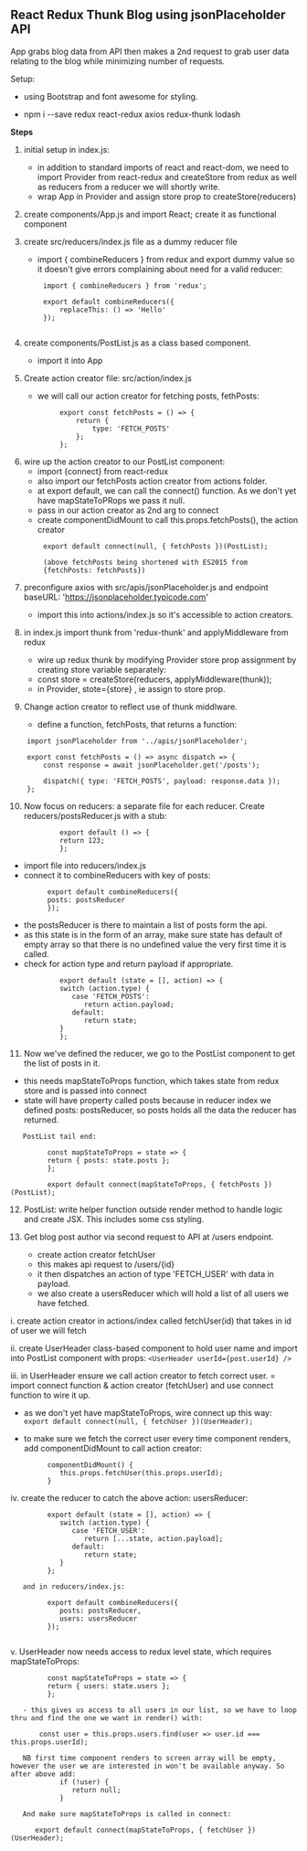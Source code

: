 ## React Redux Thunk Blog using jsonPlaceholder API

App grabs blog data from API then makes a 2nd request to grab user data relating to the blog while minimizing number of requests.

Setup:

- using Bootstrap and font awesome for styling.

- npm i --save redux react-redux axios redux-thunk lodash

**Steps**

1. initial setup in index.js:

   - in addition to standard imports of react and react-dom, we need to import Provider from react-redux and createStore from redux as well as reducers from a reducer we will shortly write.
   - wrap App in Provider and assign store prop to createStore(reducers)

2. create components/App.js and import React; create it as functional component

3. create src/reducers/index.js file as a dummy reducer file

   - import { combineReducers } from redux and export dummy value so it doesn't give errors complaining about need for a valid reducer:

```
        import { combineReducers } from 'redux';

        export default combineReducers({
            replaceThis: () => 'Hello'
        });


```

4. create components/PostList.js as a class based component.

   - import it into App

5. Create action creator file: src/action/index.js
   - we will call our action creator for fetching posts, fethPosts:

```
            export const fetchPosts = () => {
                return {
                    type: 'FETCH_POSTS'
                };
            };

```

6. wire up the action creator to our PostList component:
   - import {connect} from react-redux
   - also import our fetchPosts action creator from actions folder.
   - at export default, we can call the connect() function. As we don't yet have mapStateToPRops we pass it null.
   - pass in our action creator as 2nd arg to connect
   - create componentDidMount to call this.props.fetchPosts(), the action creator

```
        export default connect(null, { fetchPosts })(PostList);

        (above fetchPosts being shortened with ES2015 from
        {fetchPosts: fetchPosts})
```

7. preconfigure axios with src/apis/jsonPlaceholder.js and endpoint baseURL: 'https://jsonplaceholder.typicode.com'

   - import this into actions/index.js so it's accessible to action creators.

8. in index.js import thunk from 'redux-thunk' and applyMiddleware from redux

   - wire up redux thunk by modifying Provider store prop assignment by creating store variable separately:
   - const store = createStore(reducers, applyMiddleware(thunk));
   - in Provider, stote={store} , ie assign to store prop.

9. Change action creator to reflect use of thunk middlware.
   - define a function, fetchPosts, that returns a function:

```
    import jsonPlaceholder from '../apis/jsonPlaceholder';

    export const fetchPosts = () => async dispatch => {
        const response = await jsonPlaceholder.get('/posts');

        dispatch({ type: 'FETCH_POSTS', payload: response.data });
    };
```

10. Now focus on reducers: a separate file for each reducer. Create reducers/postsReducer.js
    with a stub:

```
            export default () => {
            return 123;
            };

```

- import file into reducers/index.js
- connect it to combineReducers with key of posts:

```
         export default combineReducers({
         posts: postsReducer
         });

```

- the postsReducer is there to maintain a list of posts form the api.
- as this state is in the form of an array, make sure state has default of empty array so that there is no undefined value the very first time it is called.
- check for action type and return payload if appropriate.

```
            export default (state = [], action) => {
            switch (action.type) {
               case 'FETCH_POSTS':
                  return action.payload;
               default:
                  return state;
            }
            };
```

11. Now we've defined the reducer, we go to the PostList component to get the list of posts in it.

- this needs mapStateToProps function, which takes state from redux store and is passed into connect
- state will have property called posts because in reducer index we defined posts: postsReducer, so posts holds all the data the reducer has returned.

```
   PostList tail end:

         const mapStateToProps = state => {
         return { posts: state.posts };
         };

         export default connect(mapStateToProps, { fetchPosts })(PostList);
```

12. PostList: write helper function outside render method to handle logic and create JSX. This includes some css styling.

13. Get blog post author via second request to API at /users endpoint.

    - create action creator fetchUser
    - this makes api request to /users/{id}
    - it then dispatches an action of type 'FETCH_USER' with data in payload.
    - we also create a usersReducer which will hold a list of all users we have fetched.

i. create action creator in actions/index called fetchUser(id) that takes in id of user we will fetch

ii. create UserHeader class-based component to hold user name and import into PostList component with props: `<UserHeader userId={post.userId} />`

iii. in UserHeader ensure we call action creator to fetch correct user.
= import connect function & action creator (fetchUser) and use connect function to wire it up.

- as we don't yet have mapStateToProps, wire connect up this way:
  `export default connect(null, { fetchUser })(UserHeader);`

- to make sure we fetch the correct user every time component renders, add componentDidMount to call action creator:

```
         componentDidMount() {
            this.props.fetchUser(this.props.userId);
         }
```

iv. create the reducer to catch the above action: usersReducer:

```
         export default (state = [], action) => {
            switch (action.type) {
               case 'FETCH_USER':
                  return [...state, action.payload];
               default:
                  return state;
            }
         };

   and in reducers/index.js:

         export default combineReducers({
            posts: postsReducer,
            users: usersReducer
         });


```

v. UserHeader now needs access to redux level state, which requires mapStateToProps:

```
         const mapStateToProps = state => {
         return { users: state.users };
         };

   - this gives us access to all users in our list, so we have to loop thru and find the one we want in render() with:

       const user = this.props.users.find(user => user.id === this.props.userId);

   NB first time component renders to screen array will be empty, however the user we are interested in won't be available anyway. So after above add:
            if (!user) {
               return null;
            }

   And make sure mapStateToProps is called in connect:

      export default connect(mapStateToProps, { fetchUser })(UserHeader);
```
